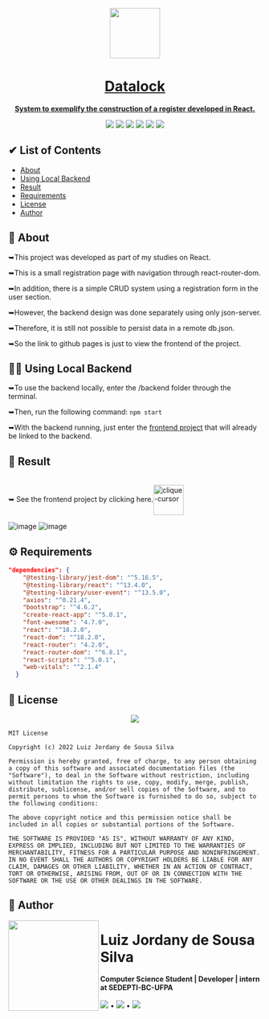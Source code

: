 <div align="center">

  <a href="https://ojordany.github.io/ReactRegistrationSystem/"><img width="100px" src="https://user-images.githubusercontent.com/84668196/221866474-73b87111-7e6b-45c4-8b1e-0fdb4f6a5dda.png">

  <h1>Datalock</h1>
  
  <strong>System to exemplify the construction of a register developed in React.</strong>
  
  <a href="https://github.com/oJordany/ReactRegistrationSystem/"><img src="https://img.shields.io/github/license/ojordany/ReactRegistrationSystem?style=social"></a>
  <a href="https://github.com/oJordany/ReactRegistrationSystem/"><img src="https://img.shields.io/github/stars/ojordany/ReactRegistrationSystem?style=social"/></a>
  <a href="https://github.com/oJordany/ReactRegistrationSystem/"><img src="https://img.shields.io/github/forks/ojordany/ReactRegistrationSystem?style=social"/></a>
  <a href="https://github.com/oJordany/ReactRegistrationSystem/"><img src="https://img.shields.io/github/issues/ojordany/ReactRegistrationSystem?style=social"/></a>
  <a href="https://github.com/oJordany/ReactRegistrationSystem/"><img src="https://img.shields.io/github/repo-size/ojordany/ReactRegistrationSystem?style=social"/></a>
  <a href="https://github.com/oJordany/ReactRegistrationSystem/"><img src="https://img.shields.io/github/commit-activity/w/ojordany/ReactRegistrationSystem?style=social"/></a>
</div>

<h2></h2>
<h2>&#x2714 List of Contents</h2>
<ul type="pointer">
  <li><a href="#about">About</a></li>
  <li><a href="#usage">Using Local Backend</a></li>
  <li><a href="#result">Result</a></li>
  <li><a href="#requirements">Requirements</a></li>
  <li><a href="#license">License</a></li>
  <li><a href="#authors">Author</a></li>
</ul>

<h2></h2>
<h2><a name="about">&#x1F4D6 About</a></h2>
<p>➥This project was developed as part of my studies on React.</p>
<p>➥This is a small registration page with navigation through react-router-dom.</p>
<p>➥In addition, there is a simple CRUD system using a registration form in the user section.</p>
<p>➥However, the backend design was done separately using only json-server.</p>
<p>➥Therefore, it is still not possible to persist data in a remote db.json.</p>
<p>➥So the link to github pages is just to view the frontend of the project.</p>

<h2></h2>
<h2><a name="usage">👨‍💻 Using Local Backend</a></h2>

➥To use the backend locally, enter the /backend folder through the terminal.

➥Then, run the following command: ```npm start```

➥With the backend running, just enter the [frontend project](https://ojordany.github.io/ReactRegistrationSystem/) that will already be linked to the backend.

<h2></h2>
<h2><a name="result">&#x1F50E Result</a></h2>
<span><br/>➥ See the frontend project by clicking here.<a href="https://ojordany.github.io/ReactRegistrationSystem/" alt='next'><img align="center"src="https://cdn.discordapp.com/attachments/897609680073941012/963207775045971988/pngwing-edit.png" alt="clique-cursor" width="60px"></a></span>

![image](https://user-images.githubusercontent.com/84668196/221865613-939a4416-fdf2-4db2-95dd-2c2e3e4c3b79.png)
![image](https://user-images.githubusercontent.com/84668196/221865707-332a0aa8-b9ef-440a-be58-aa709b1e21e5.png)

<h2></h2>
<h2><a name="requirements">&#x2699 Requirements</a></h2>

~~~json
"dependencies": {
    "@testing-library/jest-dom": "^5.16.5",
    "@testing-library/react": "^13.4.0",
    "@testing-library/user-event": "^13.5.0",
    "axios": "^0.21.4",
    "bootstrap": "^4.6.2",
    "create-react-app": "^5.0.1",
    "font-awesome": "4.7.0",
    "react": "^18.2.0",
    "react-dom": "^18.2.0",
    "react-router": "4.2.0",
    "react-router-dom": "^6.8.1",
    "react-scripts": "^5.0.1",
    "web-vitals": "^2.1.4"
  }
~~~

<h2></h2>
<h2><a name="license">&#x1F4DC License</a></h2>

<div align="center"><a href="https://github.com/oJordany/ReactRegistrationSystem/"><img src="https://img.shields.io/github/license/ojordany/ReactRegistrationSystem?style=social"></a></div>

~~~
MIT License

Copyright (c) 2022 Luiz Jordany de Sousa Silva

Permission is hereby granted, free of charge, to any person obtaining a copy of this software and associated documentation files (the "Software"), to deal in the Software without restriction, including without limitation the rights to use, copy, modify, merge, publish, distribute, sublicense, and/or sell copies of the Software, and to permit persons to whom the Software is furnished to do so, subject to the following conditions:

The above copyright notice and this permission notice shall be included in all copies or substantial portions of the Software.

THE SOFTWARE IS PROVIDED "AS IS", WITHOUT WARRANTY OF ANY KIND, EXPRESS OR IMPLIED, INCLUDING BUT NOT LIMITED TO THE WARRANTIES OF MERCHANTABILITY, FITNESS FOR A PARTICULAR PURPOSE AND NONINFRINGEMENT. IN NO EVENT SHALL THE AUTHORS OR COPYRIGHT HOLDERS BE LIABLE FOR ANY CLAIM, DAMAGES OR OTHER LIABILITY, WHETHER IN AN ACTION OF CONTRACT, TORT OR OTHERWISE, ARISING FROM, OUT OF OR IN CONNECTION WITH THE SOFTWARE OR THE USE OR OTHER DEALINGS IN THE SOFTWARE.
~~~

<h2></h2>
<h2><a name="authors">&#x1F465 Author</a></h2>
<!-- Jordany's Profile-->
<a href="https://github.com/oJordany/ReactRegistrationSystem"><img src="https://user-images.githubusercontent.com/84668196/178501845-e4b3b3a0-02e4-46ff-8447-ddf8e0a962e7.png" width="180px" height="180px" align="left"></a> 
<h1>Luiz Jordany de Sousa Silva</h1>
<strong>Computer Science Student | Developer | intern at SEDEPTI-BC-UFPA</strong>
<br/><br/>
<a href="https://instagram.com/ojordany/" target="_blank"><img src="https://img.shields.io/badge/-Instagram-%23E4405F?style=for-the-badge&logo=instagram&logoColor=white" target="_blank"></a>
•
<a href = "mailto:jordanyluiz@gmail.com"><img src="https://img.shields.io/badge/-Gmail-%23333?style=for-the-badge&logo=gmail&logoColor=white" target="_blank"></a>
•
<a href="https://www.linkedin.com/in/luiz-silva-759a491b9" target="_blank"><img src="https://img.shields.io/badge/-LinkedIn-%230077B5?style=for-the-badge&logo=linkedin&logoColor=white" target="_blank"></a>
  
<br/><br/><br/>
